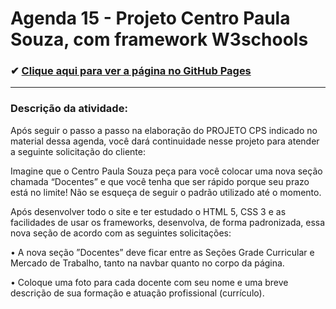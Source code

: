 # Agenda 15 - Projeto Centro Paula Souza, com framework W3schools
### ✔ [Clique aqui para ver a página no GitHub Pages](https://geovanaborba.github.io/Projetos-ETEC_Desenvolvimento-de-Sistemas/HTML-CSS/Projeto%20CPS%20com%20framework%20W3/)

<hr>

### Descrição da atividade: 

Após seguir o passo a passo na elaboração do PROJETO CPS indicado no material dessa agenda, você dará continuidade nesse projeto para atender a seguinte solicitação do cliente:

Imagine que o Centro Paula Souza peça para você colocar uma nova seção chamada “Docentes” e que você tenha que ser rápido porque seu prazo está no limite! Não se esqueça de seguir o padrão utilizado até o momento.

Após desenvolver todo o site e ter estudado o HTML 5, CSS 3 e as facilidades de usar os frameworks, desenvolva, de forma padronizada, essa nova seção de acordo com as seguintes solicitações:

• A nova seção ”Docentes” deve ficar entre as Seções Grade Curricular e Mercado de Trabalho, tanto na navbar quanto no corpo da página.

• Coloque uma foto para cada docente com seu nome e uma breve descrição de sua formação e atuação profissional (currículo).
